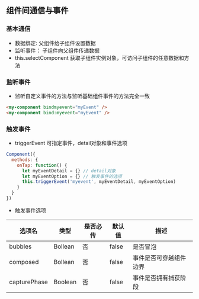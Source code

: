 ## 组件间通信与事件

### 基本通信
- 数据绑定: 父组件给子组件设置数据
- 监听事件： 子组件向父组件传递数据
- this.selectComponent 获取子组件实例对象，可访问子组件的任意数据和方法


### 监听事件
- 监听自定义事件的方法与监听基础组件事件的方法完全一致
```html
<my-component bindmyevent="myEvent" />
<my-component bind:myevent="myEvent" />
```

### 触发事件
- triggerEvent 可指定事件，detail对象和事件选项

```js
Component({
  methods: {
    onTap: function() {
      let myEventDetail = {} // detail对象
      let myEventOption = {} // 触发事件的选项
      this.triggerEvent('myevent', myEventDetail, myEventOption)
    }
  }
})
```
- 触发事件选项

| 选项名 |  类型  | 是否必传 | 默认值 | 描述 |
| ------ | ------- | ------- | ------ | ------- |
| bubbles | Bollean | 否 | false | 是否冒泡 |
| composed | Bollean | 否 | false | 事件是否可穿越组件边界 |
| capturePhase | Boolean | 否 | false | 事件是否拥有捕获阶段 |
